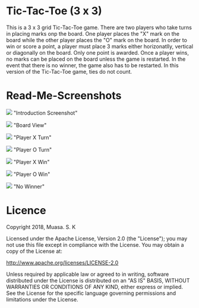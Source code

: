 # Tic-Tac-Toe (3 x 3)

This is a 3 x 3 grid Tic-Tac-Toe game. There are two players who take turns in placing marks onp the board. One player places the "X" mark on the board while the other player places the "O" mark on the board. In order to win or score a point, a player must place 3 marks either horizonatlly, vertical or diagonally on the board. Only one point is awarded. Once a player wins, no marks can be placed on the board unless the game is restarted. In the event that there is no winner, the game also has to be restarted. In this version of the Tic-Tac-Toe game, ties do not count. 

# Read-Me-Screenshots

![](https://github.com/Muasa/Tic-Tac-Toe/blob/master/Introduction%20Screenshot.png) "Introduction Screenshot"

![](https://github.com/Muasa/Tic-Tac-Toe/blob/master/Board%20View.png) "Board View"

![](https://github.com/Muasa/Tic-Tac-Toe/blob/master/Player%20X%20Turn%20Screenshot.png) "Player X Turn"

![](https://github.com/Muasa/Tic-Tac-Toe/blob/master/Player%20O%20Turn%20Screenshot.png) "Player O Turn"

![](https://github.com/Muasa/Tic-Tac-Toe/blob/master/Player%20X%20Win%20Screenshot.png) "Player X Win"

![](https://github.com/Muasa/Tic-Tac-Toe/blob/master/Player%20O%20Win%20Screenshot.png) "Player O Win"

![](https://github.com/Muasa/Tic-Tac-Toe/blob/master/No%20Winner.png) "No Winner"


# Licence

Copyright 2018, Muasa. S. K
 
Licensed under the Apache License, Version 2.0 (the "License");
you may not use this file except in compliance with the License.
You may obtain a copy of the License at:

http://www.apache.org/licenses/LICENSE-2.0

Unless required by applicable law or agreed to in writing, software 
distributed under the License is distributed on an "AS IS" BASIS,
WITHOUT WARRANTIES OR CONDITIONS OF ANY KIND, either express or implied.
See the License for the specific language governing permissions and
limitations under the License.

